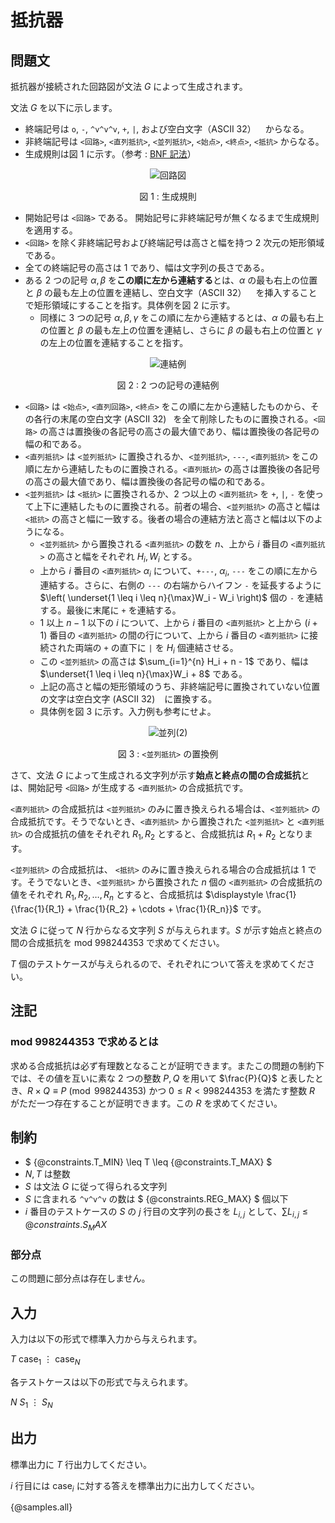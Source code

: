 # 抵抗器

## 問題文

抵抗器が接続された回路図が文法 $G$ によって生成されます。

文法 $G$ を以下に示します。

- 終端記号は `o`, `-`, `^v^v^v`, `+`, `|`, および空白文字（ASCII 32） ` ` からなる。
- 非終端記号は `<回路>`, `<直列抵抗>`, `<並列抵抗>`, `<始点>`, `<終点>`, `<抵抗>` からなる。
- 生成規則は図 1 に示す。（参考 : [BNF 記法](https://ja.wikipedia.org/wiki/%E3%83%90%E3%83%83%E3%82%AB%E3%82%B9%E3%83%BB%E3%83%8A%E3%82%A6%E3%82%A2%E8%A8%98%E6%B3%95)） 

<div align="center">

![回路図](https://hackmd.io/_uploads/SJCL7xo5ke.png)

図 1 : 生成規則

</div>

- 開始記号は `<回路>` である。 開始記号に非終端記号が無くなるまで生成規則を適用する。
- `<回路>` を除く非終端記号および終端記号は高さと幅を持つ $2$ 次元の矩形領域である。
- 全ての終端記号の高さは $1$ であり、幅は文字列の長さである。
- ある $2$ つの記号 $\alpha, \beta$ を**この順に左から連結する**とは、$\alpha$ の最も右上の位置と $\beta$ の最も左上の位置を連結し、空白文字（ASCII 32） ` ` を挿入することで矩形領域にすることを指す。具体例を図 2 に示す。
    - 同様に $3$ つの記号 $\alpha, \beta, \gamma$ をこの順に左から連結するとは、$\alpha$ の最も右上の位置と $\beta$ の最も左上の位置を連結し、さらに $\beta$ の最も右上の位置と $\gamma$ の左上の位置を連結することを指す。

<div align="center">

![連結例](https://hackmd.io/_uploads/HkWTAc_sye.svg)

図 2 : $2$ つの記号の連結例

</div>

- `<回路>` は `<始点>`, `<直列回路>`, `<終点>` をこの順に左から連結したものから、その各行の末尾の空白文字 (ASCII 32) ` `を全て削除したものに置換される。`<回路>` の高さは置換後の各記号の高さの最大値であり、幅は置換後の各記号の幅の和である。
- `<直列抵抗>` は `<並列抵抗>` に置換されるか、`<並列抵抗>`, `---`, `<直列抵抗>` をこの順に左から連結したものに置換される。`<直列抵抗>` の高さは置換後の各記号の高さの最大値であり、幅は置換後の各記号の幅の和である。
- `<並列抵抗>` は `<抵抗>` に置換されるか、$2$ つ以上の `<直列抵抗>` を `+`, `|`, `-` を使って上下に連結したものに置換される。前者の場合、`<並列抵抗>` の高さと幅は `<抵抗>` の高さと幅に一致する。後者の場合の連結方法と高さと幅は以下のようになる。
   - `<並列抵抗>` から置換される `<直列抵抗>` の数を $n$、上から $i$ 番目の `<直列抵抗>` の高さと幅をそれぞれ $H_i, W_i$ とする。
   - 上から $i$ 番目の `<直列抵抗>` $\alpha_i$ について、`+---`, $\alpha_i$, `---` をこの順に左から連結する。さらに、右側の `---` の右端からハイフン `-` を延長するように $\left( \underset{1 \leq i \leq n}{\max}W_i - W_i \right)$ 個の `-` を連結する。最後に末尾に `+` を連結する。
   - $1$ 以上 $n - 1$ 以下の $i$ について、上から $i$ 番目の `<直列抵抗>` と上から $(i + 1)$ 番目の `<直列抵抗>` の間の行について、上から $i$ 番目の `<直列抵抗>` に接続された両端の `+` の直下に `|` を $H_i$ 個連結させる。
   - この `<並列抵抗>` の高さは $\sum_{i=1}^{n} H_i + n - 1$ であり、幅は $\underset{1 \leq i \leq n}{\max}W_i + 8$ である。
   - 上記の高さと幅の矩形領域のうち、非終端記号に置換されていない位置の文字は空白文字 (ASCII 32) ` ` に置換する。
   - 具体例を図 3 に示す。入力例も参考にせよ。

<div align="center">

![並列(2)](https://hackmd.io/_uploads/Bkueljuo1e.svg)

図 3 : `<並列抵抗>` の置換例

</div>

さて、文法 $G$ によって生成される文字列が示す**始点と終点の間の合成抵抗**とは、開始記号 `<回路>` が生成する `<直列抵抗>` の合成抵抗です。

`<直列抵抗>` の合成抵抗は `<並列抵抗>` のみに置き換えられる場合は、`<並列抵抗>` の合成抵抗です。そうでないとき、`<直列抵抗>` から置換された `<並列抵抗>` と `<直列抵抗>` の合成抵抗の値をそれぞれ $R_1, R_2$ とすると、合成抵抗は $R_1 + R_2$ となります。

`<並列抵抗>` の合成抵抗は、 `<抵抗>` のみに置き換えられる場合の合成抵抗は $1$ です。そうでないとき、`<並列抵抗>` から置換された $n$ 個の `<直列抵抗>` の合成抵抗の値をそれぞれ $R_1, R_2, \dots, R_n$ とすると、合成抵抗は $\displaystyle \frac{1}{\frac{1}{R_1} + \frac{1}{R_2} + \cdots + \frac{1}{R_n}}$ です。


文法 $G$ に従って $N$ 行からなる文字列 $S$ が与えられます。$S$ が示す始点と終点の間の合成抵抗を $\mathrm{mod}\ 998244353$ で求めてください。

$T$ 個のテストケースが与えられるので、それぞれについて答えを求めてください。

## 注記

### $\mathrm{mod}\ 998244353$ で求めるとは

求める合成抵抗は必ず有理数となることが証明できます。またこの問題の制約下では、その値を互いに素な $2$ つの整数 $P, Q$ を用いて $\frac{P}{Q}$ と表したとき、$R \times Q \equiv P \pmod{998244353}$ かつ $0 \leq R < 998244353$ を満たす整数 $R$ がただ一つ存在することが証明できます。この $R$ を求めてください。

## 制約

- $ {@constraints.T_MIN} \leq T \leq {@constraints.T_MAX} $
- $N, T$ は整数
- $S$ は文法 $G$ に従って得られる文字列
- $S$ に含まれる `^v^v^v` の数は $ {@constraints.REG_MAX} $ 個以下
- $i$ 番目のテストケースの $S$ の $j$ 行目の文字列の長さを $L_{i,j}$ として、$\sum_{} L_{i,j} \leq {@constraints.S_MAX}$

### 部分点

この問題に部分点は存在しません。

## 入力

入力は以下の形式で標準入力から与えられます。

<div class="code-math">

$T$
$\mathrm{case}_1$
$\vdots$
$\mathrm{case}_N$

</div>


各テストケースは以下の形式で与えられます。


<div class="code-math">

$N$
$S_1$
$\vdots$
$S_N$
    
</div>

## 出力

標準出力に $T$ 行出力してください。

$i$ 行目には $\mathrm{case}_i$ に対する答えを標準出力に出力してください。

{@samples.all}
